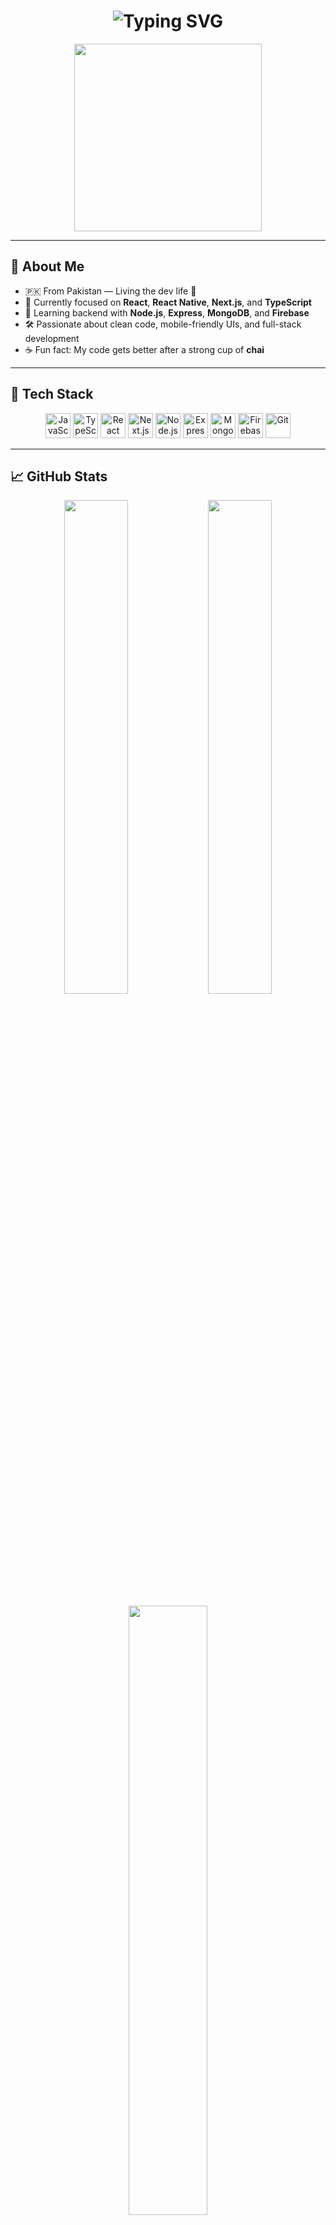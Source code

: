 <!-- Profile README for Usman -->

<h1 align="center">
  <img src="https://readme-typing-svg.herokuapp.com?font=Fira+Code&weight=700&size=24&pause=1000&color=00FFFF&center=true&vCenter=true&width=500&lines=Hi+%F0%9F%91%8B%2C+I'm+Usman;Frontend+React+Developer;Learning+Backend+Techs;Let%E2%80%99s+Build+Something+Awesome!" alt="Typing SVG" />
</h1>


<p align="center">
  <img src="https://media.giphy.com/media/qgQUggAC3Pfv687qPC/giphy.gif" width="300" />
</p>

---

## 🧠 About Me

- 🇵🇰 From Pakistan — Living the dev life 🌙
- 🔭 Currently focused on **React**, **React Native**, **Next.js**, and **TypeScript**
- 🧠 Learning backend with **Node.js**, **Express**, **MongoDB**, and **Firebase**
- 🛠️ Passionate about clean code, mobile-friendly UIs, and full-stack development
- ☕ Fun fact: My code gets better after a strong cup of **chai**

---

## 🚀 Tech Stack

<p align="center">
  <img src="https://cdn.jsdelivr.net/gh/devicons/devicon/icons/javascript/javascript-original.svg" title="JavaScript" width="40" />
  <img src="https://cdn.jsdelivr.net/gh/devicons/devicon/icons/typescript/typescript-original.svg" title="TypeScript" width="40" />
  <img src="https://cdn.jsdelivr.net/gh/devicons/devicon/icons/react/react-original.svg" title="React" width="40" />
  <img src="https://cdn.jsdelivr.net/gh/devicons/devicon/icons/nextjs/nextjs-original.svg" title="Next.js" width="40" />
  <img src="https://cdn.jsdelivr.net/gh/devicons/devicon/icons/nodejs/nodejs-original.svg" title="Node.js" width="40" />
  <img src="https://cdn.jsdelivr.net/gh/devicons/devicon/icons/express/express-original.svg" title="Express.js" width="40" />
  <img src="https://cdn.jsdelivr.net/gh/devicons/devicon/icons/mongodb/mongodb-original.svg" title="MongoDB" width="40" />
  <img src="https://cdn.jsdelivr.net/gh/devicons/devicon/icons/firebase/firebase-plain.svg" title="Firebase" width="40" />
  <img src="https://cdn.jsdelivr.net/gh/devicons/devicon/icons/git/git-original.svg" title="Git" width="40" />
</p>

---

## 📈 GitHub Stats

<p align="center">
  <img src="https://github-readme-stats.vercel.app/api?username=Usman22209&show_icons=true&theme=tokyonight" width="45%" />
  <img src="https://streak-stats.demolab.com/?user=Usman22209&theme=tokyonight" width="45%" />
</p>
<p align="center">
  <img src="https://github-readme-stats.vercel.app/api/top-langs/?username=Usman22209&layout=compact&theme=tokyonight" width="50%" />
</p>

---

## 📬 Contact Me

<p align="center">
  <a href="mailto:usman.shafiq.dev@gmail.com">
    <img src="https://img.shields.io/badge/Gmail-usman.shafiq.dev@gmail.com-D14836?style=for-the-badge&logo=gmail&logoColor=white" />
  </a>
  <a href="https://www.linkedin.com/in/Usman22209" target="_blank">
    <img src="https://img.shields.io/badge/LinkedIn-Usman-blue?style=for-the-badge&logo=linkedin&logoColor=white" />
  </a>
</p>

---

<p align="center">
  <img src="https://readme-typing-svg.demolab.com?font=Fira+Code&size=22&pause=1000&color=F700FF&center=true&vCenter=true&width=435&lines=Thanks+for+visiting+my+profile!;Have+a+productive+day!+🚀" />
</p>
